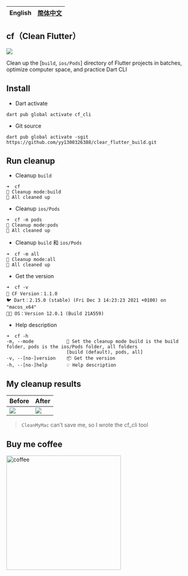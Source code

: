| English | [简体中文](https://github.com/yy1300326388/clear_flutter_build/blob/master/README-zh_CN.md) |
|-------|-------|

## cf（Clean Flutter）
![](https://img.shields.io/pub/v/cf_cli?logo=Dart&logoColor=FFFFFF)

Clean up the [`build`, `ios/Pods`] directory of Flutter projects in batches, optimize computer space, and practice Dart CLI

## Install

- Dart activate

```
dart pub global activate cf_cli
```

- Git source

```
dart pub global activate -sgit https://github.com/yy1300326388/clear_flutter_build.git
```


## Run cleanup

- Cleanup `build` 

```
➜  cf
🚀 Cleanup mode:build
🎉 All cleaned up
```

- Cleanup `ios/Pods`

```
➜  cf -m pods
🚀 Cleanup mode:pods
🎉 All cleaned up
```

- Cleanup `build` 和 `ios/Pods`

```
➜  cf -m all
🚀 Cleanup mode:all
🎉 All cleaned up
```

- Get the version

```
➜  cf -v
🚀 CF Version：1.1.0
🐦 Dart：2.15.0 (stable) (Fri Dec 3 14:23:23 2021 +0100) on "macos_x64"
🧑‍💻 OS：Version 12.0.1 (Build 21A559)
```

- Help description

```
➜  cf -h
-m, --mode            🚀 Set the cleanup mode build is the build folder, pods is the ios/Pods folder, all folders
                      [build (default), pods, all]
-v, --[no-]version    📦️ Get the version
-h, --[no-]help       💡 Help description
```

## My cleanup results

|Before|After|
|--|--|
|![](https://user-images.githubusercontent.com/8764899/146867779-b0e86b0a-6e7f-473a-b4e1-d69fbfd5bc3c.png)|![](https://user-images.githubusercontent.com/8764899/146867789-b5284afa-c016-4727-a0a9-723ee3616c8f.png)|

> `CleanMyMac` can’t save me, so I wrote the cf_cli tool

## Buy me coffee

<a href="https://raw.githubusercontent.com/yy1300326388/yy1300326388/main/images/pay_qr_code/pay_qr_code.png">
    <img width="300" alt="coffee" src="https://raw.githubusercontent.com/yy1300326388/yy1300326388/main/images/pay_qr_code/pay_qr_code.png">
</a>
